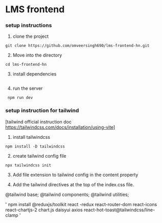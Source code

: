 # LMS frontend

### setup instructions

1. clone the project 

```
git clone https://github.com/omveersingh690/lms-frontend-hn.git

```

2. Move into the directory

```
cd lms-frontend-hn

```

3. install dependencies 

``` npm i
```

4. run the server

```
 npm run dev
 ```

 ### setup instruction for tailwind

 [tailwind official instruction doc  https://tailwindcss.com/docs/installation/using-vite]

 1. install tailwindcss 
 ```
 npm install -D tailwindcss

 ```

 2. create tailwind config file
 ```
 npx tailwindcss init
 ```

 3. Add file extension to tailwind config in the content property 

 4. Add  the tailwind directives at the top of the index.css file.

 @tailwind base;
 @tailwind components;
 @tailwind utilities;
 


 '
 npm install @reduxjs/toolkit react -redux react-router-dom react-icons react-chartjs-2 chart.js daisyui axios react-hot-toast@tailwindcss/line-clamp
 '